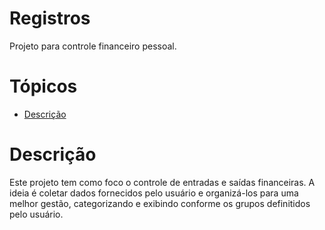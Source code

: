 # Registros
Projeto para controle financeiro pessoal.

# Tópicos
- [Descrição](#descrição)

# Descrição
Este projeto tem como foco o controle de entradas e saídas financeiras. A ideia é coletar dados fornecidos pelo usuário e organizá-los para uma melhor gestão, categorizando e exibindo conforme os grupos definitidos pelo usuário.
